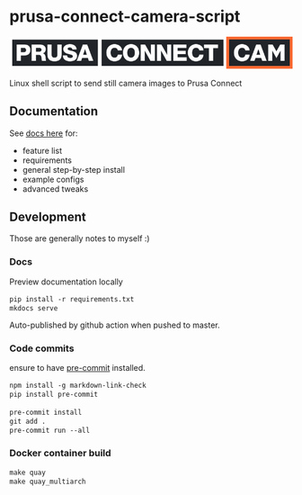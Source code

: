 # prusa-connect-camera-script

![prusa-connect-cam](docs/static/prusa-connect-cam.png)

Linux shell script to send still camera images to Prusa Connect

## Documentation

See [docs here](https://nvtkaszpir.github.io/prusa-connect-camera-script) for:

* feature list
* requirements
* general step-by-step install
* example configs
* advanced tweaks

## Development

Those are generally notes to myself :)

### Docs

Preview documentation locally

```shell
pip install -r requirements.txt
mkdocs serve

```

Auto-published by github action when pushed to master.

### Code commits

ensure to have [pre-commit](https://pre-commit.com/) installed.

```shell
npm install -g markdown-link-check
pip install pre-commit

pre-commit install
git add .
pre-commit run --all
```

### Docker container build

```shell
make quay
make quay_multiarch
```

